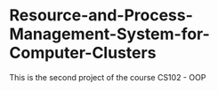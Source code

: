 # Resource-and-Process-Management-System-for-Computer-Clusters
This is the second project of the course CS102 - OOP
